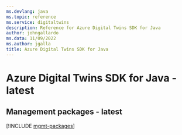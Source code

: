 ```yaml
---
ms.devlang: java
ms.topic: reference
ms.service: digitaltwins
description: Reference for Azure Digital Twins SDK for Java
author: johngallardo
ms.data: 11/09/2022
ms.author: jgalla
title: Azure Digital Twins SDK for Java
---
```

# Azure Digital Twins SDK for Java - latest

## Management packages - latest
[!INCLUDE [mgmt-packages](digital-twins-mgmt-index.md)]